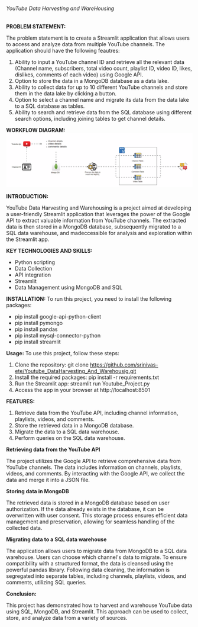 ###### YouTube Data Harvesting and WareHousing
**PROBLEM STATEMENT:**
    
   The problem statement is to create a Streamlit application that allows users to access and analyze data from multiple YouTube channels.
The application should have the following feautres:
1. Ability to input a YouTube channel ID and retrieve all the relevant data (Channel name, subscribers, total video count, playlist ID, video ID, likes, dislikes, comments of each video) using Google API.
2. Option to store the data in a MongoDB database as a data lake.
3. Ability to collect data for up to 10 different YouTube channels and store them in the data lake by clicking a button.
4. Option to select a channel name and migrate its data from the data lake to a SQL database as tables.
5. Ability to search and retrieve data from the SQL database using different search options, including joining tables to get channel details.

**WORKFLOW DIAGRAM:**
![workflow](workflow.jpg)

**INTRODUCTION:**

YouTube Data Harvesting and Warehousing is a project aimed at developing a user-friendly Streamlit application that leverages the power of the Google API to extract valuable information from YouTube channels. The extracted data is then stored in a MongoDB database, subsequently migrated to a SQL data warehouse, and madeccessible for analysis and exploration within the Streamlit app.

**KEY TECHNOLOGIES AND SKILLS:**
* Python scripting
* Data Collection
* API integration
* Streamlit
* Data Management using MongoDB and SQL

**INSTALLATION:**
To run this project, you need to install the following packages:
* pip install google-api-python-client
* pip install pymongo
* pip install pandas
* pip install mysql-connector-python
* pip install streamlit
    
**Usage:**
To use this project, follow these steps:
1. Clone the repository: git clone https://github.com/srinivas-ete/Youtube_DataHarvesting_And_Warehousig.git
2. Install the required packages: pip install -r requirements.txt
3. Run the Streamlit app: streamlit run Youtube_Project.py
4. Access the app in your browser at http://localhost:8501

**FEATURES:**
1. Retrieve data from the YouTube API, including channel information, playlists, videos, and comments.
2. Store the retrieved data in a MongoDB database.
3. Migrate the data to a SQL data warehouse.
4. Perform queries on the SQL data warehouse.

**Retrieving data from the YouTube API**

The project utilizes the Google API to retrieve comprehensive data from YouTube channels. The data includes information on channels, playlists, videos, and comments. By interacting with the Google API, we collect the data and merge it into a JSON file.

**Storing data in MongoDB**

The retrieved data is stored in a MongoDB database based on user authorization. If the data already exists in the database, it can be overwritten with user consent. This storage process ensures efficient data management and preservation, allowing for seamless handling of the collected data.

**Migrating data to a SQL data warehouse**

The application allows users to migrate data from MongoDB to a SQL data warehouse. Users can choose which channel's data to migrate. To ensure compatibility with a structured format, the data is cleansed using the powerful pandas library. Following data cleaning, the information is segregated into separate tables, including channels, playlists, videos, and comments, utilizing SQL queries.

**Conclusion:**

This project has demonstrated how to harvest and warehouse YouTube data using SQL, MongoDB, and Streamlit. This approach can be used to collect, store, and analyze data from a variety of sources.